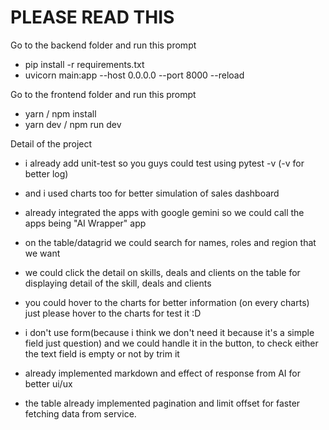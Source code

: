 # PLEASE READ THIS

Go to the backend folder and run this prompt
- pip install -r requirements.txt
- uvicorn main:app --host 0.0.0.0 --port 8000 --reload

Go to the frontend folder and run this prompt
- yarn / npm install
- yarn dev / npm run dev

Detail of the project 
- i already add unit-test so you guys could test using
  pytest -v (-v for better log)

- and i used charts too for better simulation of sales dashboard

- already integrated the apps with google gemini so we could call the apps being "AI Wrapper" app

- on the table/datagrid we could search for names, roles and region that we want

- we could click the detail on skills, deals and clients on the table for displaying detail of the skill, deals and clients

- you could hover to the charts for better information (on every charts) just please hover to the charts for test it :D

- i don't use form(because i think we don't need it because it's a simple field just question) and we could handle it in the button, to check either the text field is empty or not by trim it

- already implemented markdown and effect of response from AI for better ui/ux

- the table already implemented pagination and limit offset for faster fetching data from service.
